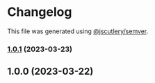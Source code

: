 # Changelog

This file was generated using [@jscutlery/semver](https://github.com/jscutlery/semver).

### [1.0.1](https://github.com/DmitryEfimenko/ngspot/compare/ng-superclass-material-1.0.0...ng-superclass-material-1.0.1) (2023-03-23)

## 1.0.0 (2023-03-22)
